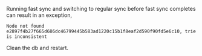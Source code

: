 Running fast sync and switching to regular sync before fast sync completes can result in an exception, 

`Node not found e2897f4b27f665d686dc46799445b583ad1220c15b1f8eaf2d590f90fd5e6c10, trie is inconsistent`

Clean the db and restart. 
